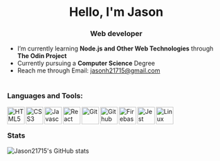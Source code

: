 <h1 align="center">Hello, I'm Jason</h1>
<h3 align="center">Web developer</h3>

- I’m currently learning **Node.js and Other Web Technologies** through **The Odin Project**
- Currently pursuing a **Computer Science** Degree
- Reach me through Email: jasonh21715@gmail.com

#

### Languages and Tools:
<img align="left" alt="HTML5" width="40px" src="https://cdn.jsdelivr.net/gh/devicons/devicon/icons/html5/html5-original-wordmark.svg" />
<img align="left" alt="CSS3" width="40px" src="https://cdn.jsdelivr.net/gh/devicons/devicon/icons/css3/css3-original-wordmark.svg" />
<img align="left" alt="Javascript" width="40px"  src="https://cdn.jsdelivr.net/gh/devicons/devicon/icons/javascript/javascript-original.svg" />
<img align="left" alt="React" width="40px" src="https://cdn.jsdelivr.net/gh/devicons/devicon/icons/react/react-original.svg" />      
<img align="left" alt="Git" width="40px"  src="https://cdn.jsdelivr.net/gh/devicons/devicon/icons/git/git-original.svg" />
<img align="left" alt="Github" width="40px"  src="https://cdn.jsdelivr.net/gh/devicons/devicon/icons/github/github-original.svg" />
<img align="left" alt="Firebase" width="40px"src="https://cdn.jsdelivr.net/gh/devicons/devicon/icons/firebase/firebase-plain-wordmark.svg" />
<img align="left" alt="Jest" width="40px"  src="https://cdn.jsdelivr.net/gh/devicons/devicon/icons/jest/jest-plain.svg" />
<img align="left" alt="Linux" width="40px"  src="https://cdn.jsdelivr.net/gh/devicons/devicon/icons/linux/linux-original.svg" />

<br>

#

### Stats

![Jason21715's GitHub stats](https://github-readme-stats.vercel.app/api?username=jason21715&show_icons=true&theme=radical)



<!--
**jason21715/jason21715** is a ✨ _special_ ✨ repository because its `README.md` (this file) appears on your GitHub profile.

Here are some ideas to get you started:

- 🔭 I’m currently working on ...
- 🌱 I’m currently learning ...
- 👯 I’m looking to collaborate on ...
- 🤔 I’m looking for help with ...
- 💬 Ask me about ...
- 📫 How to reach me: ...
- 😄 Pronouns: ...
- ⚡ Fun fact: ...
-->
